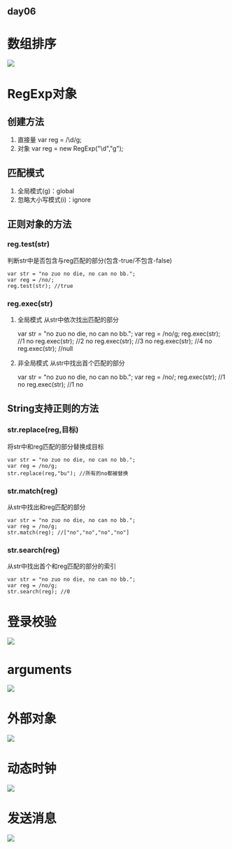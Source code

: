 ## day06
# 数组排序
![](https://github.com/lu666666/notebooks/blob/master/notes/06/06/1.png)

# RegExp对象
## 创建方法
1. 直接量
	var reg = /\d/g;
2. 对象
	var reg = new RegExp("\\d","g");

## 匹配模式
1. 全局模式(g)：global
2. 忽略大小写模式(i)：ignore

## 正则对象的方法
### reg.test(str)
 判断str中是否包含与reg匹配的部分(包含-true/不包含-false)

	var str = "no zuo no die, no can no bb.";
	var reg = /no/;
	reg.test(str); //true

### reg.exec(str)
1. 全局模式
 从str中依次找出匹配的部分

	var str = "no zuo no die, no can no bb.";
	var reg = /no/g;
	reg.exec(str); //1 no
	reg.exec(str); //2 no
	reg.exec(str); //3 no
	reg.exec(str); //4 no
	reg.exec(str); //null

2. 非全局模式
 从str中找出首个匹配的部分

	var str = "no zuo no die, no can no bb.";
	var reg = /no/;
	reg.exec(str); //1 no
	reg.exec(str); //1 no

## String支持正则的方法
### str.replace(reg,目标)
 将str中和reg匹配的部分替换成目标

	var str = "no zuo no die, no can no bb.";
	var reg = /no/g;
	str.replace(reg,"bu"); //所有的no都被替换

### str.match(reg)
 从str中找出和reg匹配的部分

	var str = "no zuo no die, no can no bb.";
	var reg = /no/g;
	str.match(reg); //["no","no","no","no"]

### str.search(reg)
 从str中找出首个和reg匹配的部分的索引

	var str = "no zuo no die, no can no bb.";
	var reg = /no/g;
	str.search(reg); //0

# 登录校验
![](https://github.com/lu666666/notebooks/blob/master/notes/06/06/2.png)

# arguments
![](https://github.com/lu666666/notebooks/blob/master/notes/06/06/3.png)

# 外部对象
![](https://github.com/lu666666/notebooks/blob/master/notes/06/06/4.png)

# 动态时钟
![](https://github.com/lu666666/notebooks/blob/master/notes/06/06/5.png)

# 发送消息
![](https://github.com/lu666666/notebooks/blob/master/notes/06/06/6.png)
